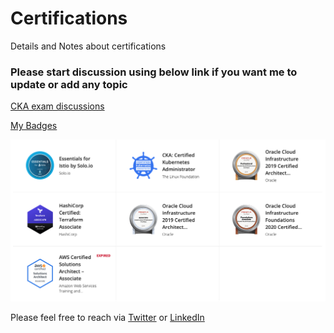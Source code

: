 # Certifications
Details and Notes about certifications

### Please start discussion using below link if you want me to update or add any topic

[CKA exam discussions](https://github.com/itinfracode/certifications/discussions)

[My Badges](https://www.youracclaim.com/users/pratikkumarmpatel/badges?sort=-state_updated_at&page=1)

![alt text](https://github.com/itinfracode/certifications/blob/main/All_Badges.png)

Please feel free to reach via [Twitter](https://twitter.com/pratik459) or [LinkedIn](https://www.linkedin.com/in/pratikkumarmpatel//)